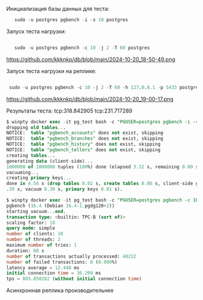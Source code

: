 
Инициализация базы данных для теста:
```sql
   sudo -u postgres pgbench -i -s 10 postgres
```

Запуск теста нагрузки:
```sql

   sudo -u postgres pgbench -c 10 -j 2 -T 60 postgres

```
https://github.com/kkknkp/db/blob/main/2024-10-20_18-50-49.png


Запуск теста нагрузки на реплике:
```sql

 sudo -u postgres pgbench -c 10 -j 2 -T 60 -h 127.0.0.1 -p 5433 postgres

```

https://github.com/kkknkp/db/blob/main/2024-10-20_19-00-17.png

Результаты теста:
tcp:318.842905
tcp:231.717289



```sql 
$ winpty docker exec -it pg_test bash -c "PGUSER=postgres pgbench -i -s 10 postgres"
dropping old tables...
NOTICE:  table "pgbench_accounts" does not exist, skipping
NOTICE:  table "pgbench_branches" does not exist, skipping
NOTICE:  table "pgbench_history" does not exist, skipping
NOTICE:  table "pgbench_tellers" does not exist, skipping
creating tables...
generating data (client-side)...
1000000 of 1000000 tuples (100%) done (elapsed 3.32 s, remaining 0.00 s)
vacuuming...
creating primary keys...
done in 4.58 s (drop tables 0.02 s, create tables 0.06 s, client-side generate 3
.39 s, vacuum 0.30 s, primary keys 0.81 s).

```

```sql
$ winpty docker exec -it pg_test bash -c "PGUSER=postgres pgbench -c 10 -j 2 -T 60 postgres"
pgbench (16.4 (Debian 16.4-1.pgdg120+2))
starting vacuum...end.
transaction type: <builtin: TPC-B (sort of)>
scaling factor: 10
query mode: simple
number of clients: 10
number of threads: 2
maximum number of tries: 1
duration: 60 s
number of transactions actually processed: 48232
number of failed transactions: 0 (0.000%)
latency average = 12.440 ms
initial connection time = 36.209 ms
tps = 803.850282 (without initial connection time)

```

Асинхронная реплика производительнее 
